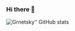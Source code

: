 ### Hi there 👋

![Grnetsky‘’ GitHub stats](https://github-readme-stats.vercel.app/api?username=all-smile&show_icons=true&theme=tokyonight)


<!--
**Grnetsky/Grnetsky** is a ✨ _special_ ✨ repository because its `README.md` (this file) appears on your GitHub profile.

Here are some ideas to get you started:

- 🔭 I’m currently working on ...
- 🌱 I’m currently learning ...
- 👯 I’m looking to collaborate on ...
- 🤔 I’m looking for help with ...
- 💬 Ask me about ...
- 📫 How to reach me: ...
- 😄 Pronouns: ...
- ⚡ Fun fact: ...
-->
